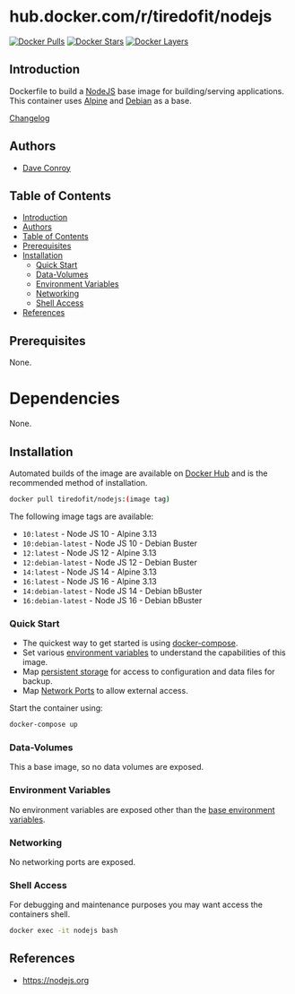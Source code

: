 # hub.docker.com/r/tiredofit/nodejs

[![Docker Pulls](https://img.shields.io/docker/pulls/tiredofit/nodejs.svg)](https://hub.docker.com/r/tiredofit/nodejs)
[![Docker Stars](https://img.shields.io/docker/stars/tiredofit/nodejs.svg)](https://hub.docker.com/r/tiredofit/nodejs)
[![Docker Layers](https://images.microbadger.com/badges/image/tiredofit/nodejs.svg)](https://microbadger.com/images/tiredofit/nodejs)

## Introduction

Dockerfile to build a [NodeJS](https://nodejs.org) base image for building/serving applications.
This container uses [Alpine](https://hub.docker.com/r/tiredofit/alpine) and [Debian](https://hub.docker.com/r/tiredofit/debian) as a base.

[Changelog](CHANGELOG.md)

## Authors

- [Dave Conroy](https://github.com/tiredofit)

## Table of Contents

- [Introduction](#introduction)
- [Authors](#authors)
- [Table of Contents](#table-of-contents)
- [Prerequisites](#prerequisites)
- [Installation](#installation)
	- [Quick Start](#quick-start)
	- [Data-Volumes](#data-volumes)
	- [Environment Variables](#environment-variables)
	- [Networking](#networking)
	- [Shell Access](#shell-access)
- [References](#references)


## Prerequisites

None.

# Dependencies

None.

## Installation

Automated builds of the image are available on [Docker Hub](https://hub.docker.com/r/tiredofit/nodejs) and is the recommended method of installation.


```bash
docker pull tiredofit/nodejs:(image tag)
```


The following image tags are available:

* `10:latest` - Node JS 10 - Alpine 3.13
* `10:debian-latest` - Node JS 10 - Debian Buster
* `12:latest` - Node JS 12 - Alpine 3.13
* `12:debian-latest` - Node JS 12 - Debian Buster
* `14:latest` - Node JS 14 - Alpine 3.13
* `16:latest` - Node JS 16 - Alpine 3.13
* `14:debian-latest` - Node JS 14 - Debian bBuster
* `16:debian-latest` - Node JS 16 - Debian bBuster


### Quick Start

* The quickest way to get started is using [docker-compose](https://docs.docker.com/compose/).
* Set various [environment variables](#environment-variables) to understand the capabilities of this image.
* Map [persistent storage](#data-volumes) for access to configuration and data files for backup.
* Map [Network Ports](#networking) to allow external access.

Start the container using:

```bash
docker-compose up
```

### Data-Volumes

This a base image, so no data volumes are exposed.


### Environment Variables

No environment variables are exposed other than the [base environment variables](https://hub.docker.com/r/alpine).

### Networking

No networking ports are exposed.

### Shell Access

For debugging and maintenance purposes you may want access the containers shell.

```bash
docker exec -it nodejs bash
```

## References

* https://nodejs.org